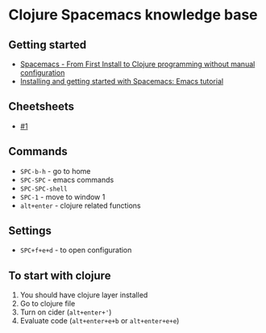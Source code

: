 # Clojure Spacemacs knowledge base

## Getting started
- [Spacemacs - From First Install to Clojure programming without manual configuration](https://www.youtube.com/watch?v=Uuwg-069NYE)
- [Installing and getting started with Spacemacs: Emacs tutorial](https://www.youtube.com/watch?v=hCNOB5jjtmc)

## Cheetsheets

- [#1](https://gist.github.com/robphoenix/9e4db767ab5c912fb558)

## Commands
- `SPC-b-h` - go to home
- `SPC-SPC` - emacs commands
- `SPC-SPC-shell`
- `SPC-1` - move to window 1
- `alt+enter` - clojure related functions

## Settings

- `SPC+f+e+d` - to open configuration

## To start with clojure

1. You should have clojure layer installed
2. Go to clojure file
3. Turn on cider (`alt+enter+'`)
4. Evaluate code (`alt+enter+e+b` or `alt+enter+e+e`)
